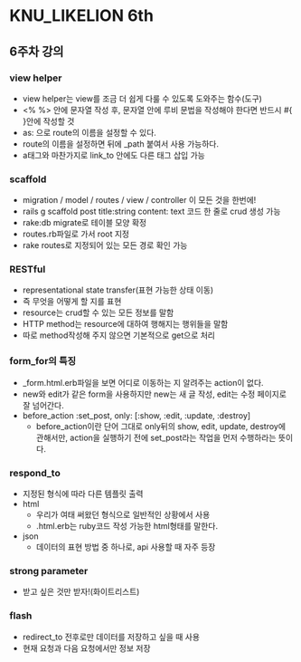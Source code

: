 # KNU_LIKELION 6th 
## 6주차 강의

### view helper 
* view helper는 view를 조금 더 쉽게 다룰 수 있도록 도와주는 함수(도구)
* <% %> 안에 문자열 작성 후, 문자열 안에 루비 문법을 작성해야 한다면 반드시 #{ }안에 작성할 것
* as: 으로 route의 이름을 설정할 수 있다.
* route의 이름을 설정하면 뒤에 _path 붙여서 사용 가능하다.
* a태그와 마찬가지로 link_to 안에도 다른 태그 삽입 가능

### scaffold 
* migration / model / routes / view / controller 이 모든 것을 한번에!
* rails g scaffold post title:string content: text 코드 한 줄로 crud 생성 가능
* rake:db migrate로 테이블 모양 확정
* routes.rb파일로 가서 root 지정
* rake routes로 지정되어 있는 모든 경로 확인 가능

### RESTful
* representational state transfer(표현 가능한 상태 이동)
* 즉 무엇을 어떻게 할 지를 표현
* resource는 crud할 수 있는 모든 정보를 말함
* HTTP method는 resource에 대하여 행해지는 행위들을 말함
* 따로 method작성해 주지 않으면 기본적으로 get으로 처리


### form_for의 특징
* _form.html.erb파일을 보면 어디로 이동하는 지 알려주는 action이 없다.
* new와 edit가 같은 form을 사용하지만 new는 새 글 작성, edit는 수정 페이지로 잘 넘어간다.
* before_action :set_post, only: [:show, :edit, :update, :destroy]
    + before_action이란 단어 그대로 only뒤의 show, edit, update, destroy에 관해서만,
    action을 실행하기 전에 set_post라는 작업을 먼저 수행하라는 뜻이다.

### respond_to 
* 지정된 형식에 따라 다른 템플릿 출력
* html
    + 우리가 여태 써왔던 형식으로 일반적인 상황에서 사용
    + .html.erb는 ruby코드 작성 가능한 html형태를 말한다.
* json
    + 데이터의 표현 방법 중 하나로, api 사용할 때 자주 등장

### strong parameter
* 받고 싶은 것만 받자!(화이트리스트)
 
### flash
* redirect_to 전후로만 데이터를 저장하고 싶을 때 사용
* 현재 요청과 다음 요청에서만 정보 저장
